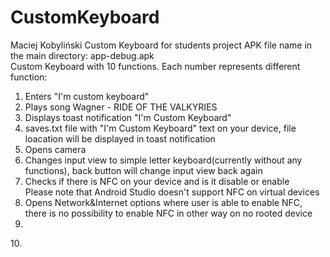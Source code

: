 # CustomKeyboard 
 Maciej Kobyliński
 Custom Keyboard for students project
 APK file name in the main directory: app-debug.apk <br/>
 Custom Keyboard with 10 functions. Each number represents different function:<br/>
 1. Enters "I'm custom keyboard"<br/>
 2. Plays song Wagner - RIDE OF THE VALKYRIES <br/>
 3. Displays toast notification "I'm Custom Keyboard"<br/>
 4. saves.txt file with "I'm Custom Keyboard" text on your device, file loacation will be displayed in toast notification<br/>
 5. Opens camera<br/>
 6. Changes input view to simple letter keyboard(currently without any functions), back button will change input view back again<br/>
 7. Checks if there is NFC on your device and is it disable or enable<br/>
 Please note that Android Studio doesn't support NFC on virtual devices<br/>
 8. Opens Network&Internet options where user is able to enable NFC, there is no possibility to enable NFC in other way on no rooted device <br/>
 9. <br/>
 10.<br/>

 
 

